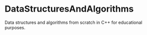 # DataStructuresAndAlgorithms
Data structures and algorithms from scratch in C++ for educational purposes.
